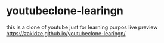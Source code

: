 # youtubeclone-learingn
this is a clone of youtube just for learning purpos
live preview
https://zakidze.github.io/youtubeclone-learingn/

